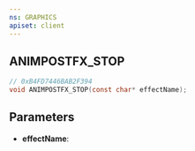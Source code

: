 ```yaml
---
ns: GRAPHICS
apiset: client
---
```

## ANIMPOSTFX_STOP

```c
// 0xB4FD7446BAB2F394
void ANIMPOSTFX_STOP(const char* effectName);
```


## Parameters
* **effectName**: